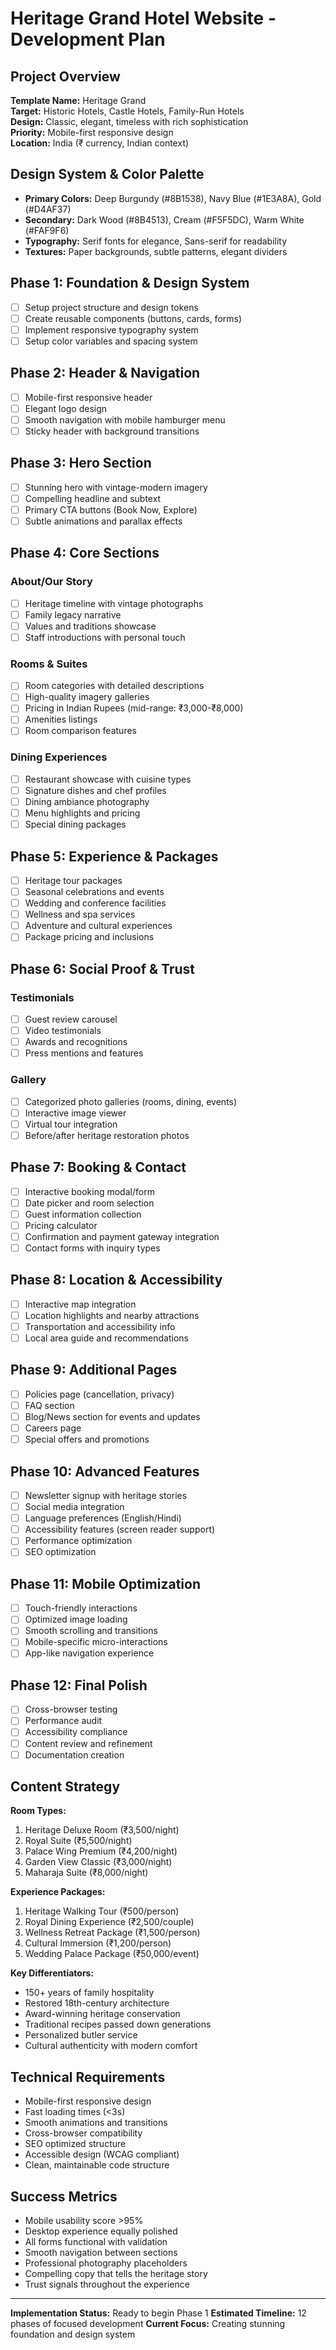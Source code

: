 # Heritage Grand Hotel Website - Development Plan

## Project Overview
**Template Name:** Heritage Grand  
**Target:** Historic Hotels, Castle Hotels, Family-Run Hotels  
**Design:** Classic, elegant, timeless with rich sophistication  
**Priority:** Mobile-first responsive design  
**Location:** India (₹ currency, Indian context)

## Design System & Color Palette
- **Primary Colors:** Deep Burgundy (#8B1538), Navy Blue (#1E3A8A), Gold (#D4AF37)
- **Secondary:** Dark Wood (#8B4513), Cream (#F5F5DC), Warm White (#FAF9F6)
- **Typography:** Serif fonts for elegance, Sans-serif for readability
- **Textures:** Paper backgrounds, subtle patterns, elegant dividers

## Phase 1: Foundation & Design System
- [ ] Setup project structure and design tokens
- [ ] Create reusable components (buttons, cards, forms)
- [ ] Implement responsive typography system
- [ ] Setup color variables and spacing system

## Phase 2: Header & Navigation
- [ ] Mobile-first responsive header
- [ ] Elegant logo design
- [ ] Smooth navigation with mobile hamburger menu
- [ ] Sticky header with background transitions

## Phase 3: Hero Section
- [ ] Stunning hero with vintage-modern imagery
- [ ] Compelling headline and subtext
- [ ] Primary CTA buttons (Book Now, Explore)
- [ ] Subtle animations and parallax effects

## Phase 4: Core Sections
### About/Our Story
- [ ] Heritage timeline with vintage photographs
- [ ] Family legacy narrative
- [ ] Values and traditions showcase
- [ ] Staff introductions with personal touch

### Rooms & Suites
- [ ] Room categories with detailed descriptions
- [ ] High-quality imagery galleries
- [ ] Pricing in Indian Rupees (mid-range: ₹3,000-₹8,000)
- [ ] Amenities listings
- [ ] Room comparison features

### Dining Experiences
- [ ] Restaurant showcase with cuisine types
- [ ] Signature dishes and chef profiles
- [ ] Dining ambiance photography
- [ ] Menu highlights and pricing
- [ ] Special dining packages

## Phase 5: Experience & Packages
- [ ] Heritage tour packages
- [ ] Seasonal celebrations and events
- [ ] Wedding and conference facilities
- [ ] Wellness and spa services
- [ ] Adventure and cultural experiences
- [ ] Package pricing and inclusions

## Phase 6: Social Proof & Trust
### Testimonials
- [ ] Guest review carousel
- [ ] Video testimonials
- [ ] Awards and recognitions
- [ ] Press mentions and features

### Gallery
- [ ] Categorized photo galleries (rooms, dining, events)
- [ ] Interactive image viewer
- [ ] Virtual tour integration
- [ ] Before/after heritage restoration photos

## Phase 7: Booking & Contact
- [ ] Interactive booking modal/form
- [ ] Date picker and room selection
- [ ] Guest information collection
- [ ] Pricing calculator
- [ ] Confirmation and payment gateway integration
- [ ] Contact forms with inquiry types

## Phase 8: Location & Accessibility
- [ ] Interactive map integration
- [ ] Location highlights and nearby attractions
- [ ] Transportation and accessibility info
- [ ] Local area guide and recommendations

## Phase 9: Additional Pages
- [ ] Policies page (cancellation, privacy)
- [ ] FAQ section
- [ ] Blog/News section for events and updates
- [ ] Careers page
- [ ] Special offers and promotions

## Phase 10: Advanced Features
- [ ] Newsletter signup with heritage stories
- [ ] Social media integration
- [ ] Language preferences (English/Hindi)
- [ ] Accessibility features (screen reader support)
- [ ] Performance optimization
- [ ] SEO optimization

## Phase 11: Mobile Optimization
- [ ] Touch-friendly interactions
- [ ] Optimized image loading
- [ ] Smooth scrolling and transitions
- [ ] Mobile-specific micro-interactions
- [ ] App-like navigation experience

## Phase 12: Final Polish
- [ ] Cross-browser testing
- [ ] Performance audit
- [ ] Accessibility compliance
- [ ] Content review and refinement
- [ ] Documentation creation

## Content Strategy
**Room Types:**
1. Heritage Deluxe Room (₹3,500/night)
2. Royal Suite (₹5,500/night)
3. Palace Wing Premium (₹4,200/night)
4. Garden View Classic (₹3,000/night)
5. Maharaja Suite (₹8,000/night)

**Experience Packages:**
1. Heritage Walking Tour (₹500/person)
2. Royal Dining Experience (₹2,500/couple)
3. Wellness Retreat Package (₹1,500/person)
4. Cultural Immersion (₹1,200/person)
5. Wedding Palace Package (₹50,000/event)

**Key Differentiators:**
- 150+ years of family hospitality
- Restored 18th-century architecture
- Award-winning heritage conservation
- Traditional recipes passed down generations
- Personalized butler service
- Cultural authenticity with modern comfort

## Technical Requirements
- Mobile-first responsive design
- Fast loading times (<3s)
- Smooth animations and transitions
- Cross-browser compatibility
- SEO optimized structure
- Accessible design (WCAG compliant)
- Clean, maintainable code structure

## Success Metrics
- Mobile usability score >95%
- Desktop experience equally polished
- All forms functional with validation
- Smooth navigation between sections
- Professional photography placeholders
- Compelling copy that tells the heritage story
- Trust signals throughout the experience

---

**Implementation Status:** Ready to begin Phase 1
**Estimated Timeline:** 12 phases of focused development
**Current Focus:** Creating stunning foundation and design system